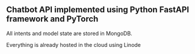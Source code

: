 ## Chatbot API implemented using Python FastAPI framework and PyTorch

All intents and model state are stored in MongoDB.

Everything is already hosted in the cloud using Linode
